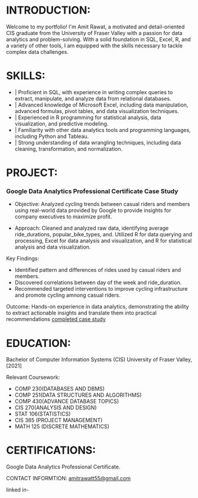 # INTRODUCTION:
Welcome to my portfolio! I'm Amit Rawat, a motivated and detail-oriented CIS graduate from the University of Fraser Valley with a passion for data analytics and problem-solving. With a solid foundation in SQL, Excel, R, and a variety of other tools, I am equipped with the skills necessary to tackle complex data challenges.

# SKILLS:
- | Proficient in SQL, with experience in writing complex queries to extract, manipulate, and analyze data from relational databases.
- | Advanced knowledge of Microsoft Excel, including data manipulation, advanced formulas, pivot tables, and data visualization techniques.
- | Experienced in R programming for statistical analysis, data visualization, and predictive modeling.
- | Familiarity with other data analytics tools and programming languages, including Python and Tableau.
- | Strong understanding of data wrangling techniques, including data cleaning, transformation, and normalization.

# PROJECT: 
### Google Data Analytics Professional Certificate Case Study

* Objective:
Analyzed cycling trends between casual riders and members using real-world data provided by Google to provide insights for company executives to maximize profit.

* Approach:
Cleaned and analyzed raw data, identifying average ride_durations, popular_bike_types, and.
Utilized R for data querying and processing, Excel for data analysis and visualization, and R for statistical analysis and data visualization.

Key Findings:
* Identified pattern and differences of rides used by casual riders and members.
* Discovered correlations between day of the week and ride_duration.
* Recommended targeted interventions to improve cycling infrastructure and promote cycling amnong casual riders.

Outcome:
Hands-on experience in data analytics, demonstrating the ability to extract actionable insights and translate them into practical recommendations
[completed case study](https://rpubs.com/Amitrawatt55/casestudy)

# EDUCATION:
Bachelor of Computer Information Systems (CIS)
University of Fraser Valley, [2021]

Relevant Coursework:
* COMP 230(DATABASES AND DBMS)
* COMP 251(DATA STRUCTURES AND ALGORITHMS)
* COMP 430(ADVANCE DATABASE TOPICS)
* CIS 270(ANALYSIS AND DESIGN)
* STAT 106(STATISTICS)
* CIS 385 (PROJECT MANAGEMENT)
* MATH 125 (DISCRETE MATHEMATICS)

# CERTIFICATIONS:
Google Data Analytics Professional Certificate.

CONTACT INFORMTION:
   amitrawatt55@gmail.com
   
   linked in-

